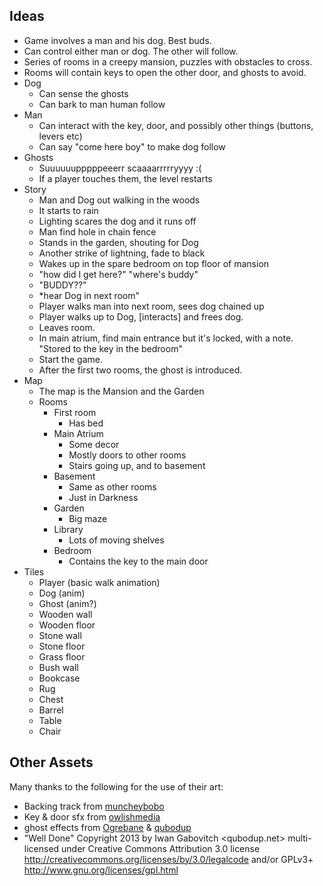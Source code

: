 ## Ideas

- Game involves a man and his dog. Best buds.
- Can control either man or dog. The other will follow.
- Series of rooms in a creepy mansion, puzzles with obstacles to cross.
- Rooms will contain keys to open the other door, and ghosts to avoid.
- Dog
  - Can sense the ghosts
  - Can bark to man human follow
- Man
  - Can interact with the key, door, and possibly other things (buttons, levers etc)
  - Can say "come here boy" to make dog follow
- Ghosts
  - Suuuuuupppppeeerr scaaaarrrrryyyy :(
  - If a player touches them, the level restarts
- Story
  - Man and Dog out walking in the woods
  - It starts to rain
  - Lighting scares the dog and it runs off
  - Man find hole in chain fence
  - Stands in the garden, shouting for Dog
  - Another strike of lightning, fade to black
  - Wakes up in the spare bedroom on top floor of mansion
  - "how did I get here?" "where's buddy"
  - "BUDDY??"
  - \*hear Dog in next room"
  - Player walks man into next room, sees dog chained up
  - Player walks up to Dog, [interacts] and frees dog.
  - Leaves room.
  - In main atrium, find main entrance but it's locked, with a note. "Stored to the key in the bedroom"
  - Start the game.
  - After the first two rooms, the ghost is introduced.
- Map
  - The map is the Mansion and the Garden
  - Rooms
    - First room
      - Has bed
    - Main Atrium
      - Some decor
      - Mostly doors to other rooms
      - Stairs going up, and to basement
    - Basement
      - Same as other rooms
      - Just in Darkness
    - Garden
      - Big maze
    - Library
      - Lots of moving shelves
    - Bedroom
      - Contains the key to the main door
- Tiles
  - Player (basic walk animation)
  - Dog (anim)
  - Ghost (anim?)
  - Wooden wall
  - Wooden floor
  - Stone wall
  - Stone floor
  - Grass floor
  - Bush wall
  - Bookcase
  - Rug
  - Chest
  - Barrel
  - Table
  - Chair

## Other Assets

Many thanks to the following for the use of their art:

- Backing track from [muncheybobo](https://opengameart.org/content/winter)
- Key & door sfx from [owlishmedia](https://opengameart.org/content/202-more-sound-effects)
- ghost effects from [Ogrebane](https://opengameart.org/content/ghost) & [qubodup](https://opengameart.org/content/ghost-monster-voice-moaning-growling)
- "Well Done" Copyright 2013 by Iwan Gabovitch <qubodup.net> multi-licensed under Creative Commons Attribution 3.0 license <http://creativecommons.org/licenses/by/3.0/legalcode> and/or GPLv3+ <http://www.gnu.org/licenses/gpl.html>
